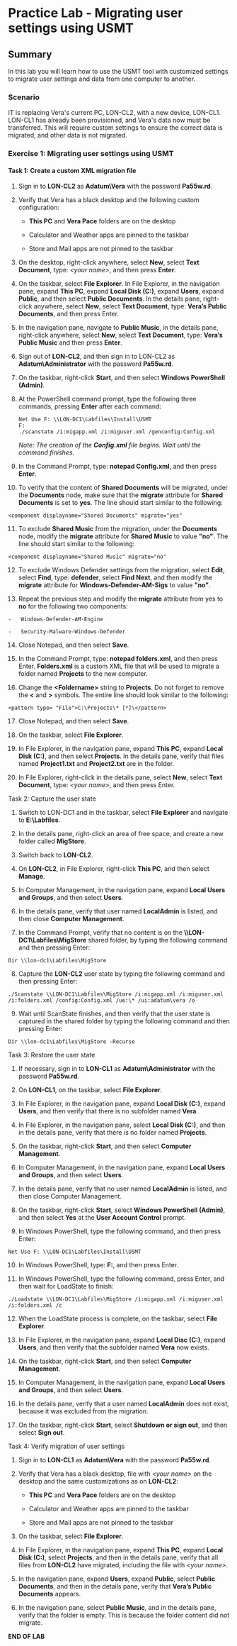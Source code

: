 # Practice Lab - Migrating user settings using USMT

## Summary

In this lab you will learn how to use the USMT tool with customized settings to migrate user settings and data from one computer to another.

### Scenario

IT is replacing Vera's current PC, LON-CL2, with a new device, LON-CL1.  LON-CL1 has already been provisioned, and Vera's data now must be transferred.  This will require custom settings to ensure the correct data is migrated, and other data is not migrated.

### Exercise 1: Migrating user settings using USMT

#### Task 1: Create a custom XML migration file

1.  Sign in to **LON-CL2** as **Adatum\\Vera** with the password **Pa55w.rd**.

2.  Verify that Vera has a black desktop and the following custom configuration:

    -   **This PC** and **Vera Pace** folders are on the desktop

    -   Calculator and Weather apps are pinned to the taskbar

    -   Store and Mail apps are not pinned to the taskbar

3.  On the desktop, right-click anywhere, select **New**, select **Text
    Document**, type: *\<your name\>*, and then press **Enter**.

4.  On the taskbar, select **File Explorer**. In File Explorer, in the
    navigation pane, expand **This PC**, expand **Local Disk (C:)**, expand
    **Users**, expand **Public**, and then select **Public Documents**. In the
    details pane, right-click anywhere, select **New**, select **Text
    Document**, type: **Vera’s Public Documents**, and then press Enter.

5.  In the navigation pane, navigate to **Public Music**, in the details pane,
    right-click anywhere, select **New**, select **Text Document**, type:
    **Vera’s Public Music** and then press **Enter**.

6.  Sign out of **LON-CL2**, and then sign in to LON-CL2 as
    **Adatum\\Administrator** with the password **Pa55w.rd**.

7.  On the taskbar, right-click **Start**, and then select **Windows PowerShell
    (Admin)**.

8.  At the PowerShell command prompt, type the following three commands,
    pressing **Enter** after each command:

    ```
    Net Use F: \\LON-DC1\Labfiles\Install\USMT
    F:  
    ./scanstate /i:migapp.xml /i:miguser.xml /genconfig:Config.xml
    
    ```
    
    _Note: The creation of the **Config.xml** file begins. Wait until the command finishes._

9.  In the Command Prompt, type: **notepad Config.xml**, and then press
    **Enter**.

10.  To verify that the content of **Shared Documents** will be migrated, under
    the **Documents** node, make sure that the **migrate** attribute for
    **Shared Documents** is set to **yes**. The line should start similar to the
    following:

```
<component displayname="Shared Documents" migrate="yes"

```
11.  To exclude **Shared Music** from the migration, under the **Documents**
    node, modify the **migrate** attribute for **Shared Music** to value
    **"no"**. The line should start similar to the
    following:

```
<component displayname="Shared Music" migrate="no"

```
12.  To exclude Windows Defender settings from the migration, select **Edit**,
    select **Find**, type: **defender**, select **Find Next**, and then modify
    the **migrate** attribute for **Windows-Defender-AM-Sigs** to value
    **"no"**.

13.  Repeat the previous step and modify the **migrate** attribute from yes to
    **no** for the following two components:

    -   Windows-Defender-AM-Engine

    -   Security-Malware-Windows-Defender

14.  Close Notepad, and then select **Save**.

15.  In the Command Prompt, type: **notepad folders.xml**, and then press Enter.
    **Folders.xml** is a custom XML file that will be used to migrate a folder
    named **Projects** to the new computer.

16.  Change the **\<Foldername\>** string to **Projects**. Do not forget to
    remove the **\<** and **\>** symbols. The entire line should look similar to
    the following:

```
<pattern type= "File">C:\Projects\* [*]\</pattern>

```
17.  Close Notepad, and then select **Save**.

18.  On the taskbar, select **File Explorer**.

19.  In File Explorer, in the navigation pane, expand **This PC**, expand **Local
    Disk (C:)**, and then select **Projects**. In the details pane, verify that
    files named **Project1.txt** and **Project2.txt** are in the folder.

20.  In File Explorer, right-click in the details pane, select **New**, select
    **Text Document**, type: *\<your name\>*, and then press Enter.

Task 2: Capture the user state

1. Switch to LON-DC1 and in the taskbar, select **File Explorer** and navigate to **E:\Labfiles**.

2.  In the details pane, right-click an area of free space, and create a new folder called **MigStore**.

3.  Switch back to **LON-CL2**.

4.  On **LON-CL2**, in File Explorer, right-click **This PC**, and then select
    **Manage**.

5.  In Computer Management, in the navigation pane, expand **Local Users and
    Groups**, and then select **Users**.

6.  In the details pane, verify that user named **LocalAdmin** is listed, and
    then close **Computer Management**.

7.  In the Command Prompt, verify that no content is on the
    **\\\\LON-DC1\\Labfiles\\MigStore** shared folder, by typing the following command and
    then pressing Enter:

```
Dir \\lon-dc1\Labfiles\MigStore

```
8.  Capture the **LON-CL2** user state by typing the following command and then
    pressing Enter:

```
./Scanstate \\LON-DC1\Labfiles\MigStore /i:migapp.xml /i:miguser.xml
/i:folders.xml /config:Config.xml /ue:\* /ui:adatum\vera /o

```
9.  Wait until ScanState finishes, and then verify that the user state is
    captured in the shared folder by typing the following command and then
    pressing Enter:

```
Dir \\lon-dc1\Labfiles\MigStore -Recurse

```

Task 3: Restore the user state

1.  If necessary, sign in to **LON-CL1** as **Adatum\\Administrator** with the
    password **Pa55w.rd**.

2.  On **LON-CL1**, on the taskbar, select **File Explorer**.

3.  In File Explorer, in the navigation pane, expand **Local Disk (C:)**, expand
    **Users**, and then verify that there is no subfolder named **Vera**.

4.  In File Explorer, in the navigation pane, select **Local Disk (C:)**, and
    then in the details pane, verify that there is no folder named **Projects**.

5.  On the taskbar, right-click **Start**, and then select **Computer
    Management**.

6.  In Computer Management, in the navigation pane, expand **Local Users and
    Groups**, and then select **Users**.

7.  In the details pane, verify that no user named **LocalAdmin** is listed, and
    then close Computer Management.

8.  On the taskbar, right-click **Start**, select **Windows PowerShell
    (Admin)**, and then select **Yes** at the **User Account Control** prompt.

9.  In Windows PowerShell, type the following command, and then press Enter:

```
Net Use F: \\LON-DC1\Labfiles\Install\USMT

```
10.  In Windows PowerShell, type: **F:**, and then press Enter.

11.  In Windows PowerShell, type the following command, press Enter, and then
    wait for LoadState to finish:

```
./Loadstate \\LON-DC1\Labfiles\MigStore /i:migapp.xml /i:miguser.xml /i:folders.xml /c

```
12.  When the LoadState process is complete, on the taskbar, select **File Explorer**.

13.  In File Explorer, in the navigation pane, expand **Local Disc (C:)**, expand
    **Users**, and then verify that the subfolder named **Vera** now exists.

14.  On the taskbar, right-click **Start**, and then select **Computer
    Management**.

15.  In Computer Management, in the navigation pane, expand **Local Users and
    Groups**, and then select **Users**.

16.  In the details pane, verify that a user named **LocalAdmin** does not exist,
    because it was excluded from the migration.

17.  On the taskbar, right-click **Start**, select **Shutdown or sign out**, and
    then select **Sign out**.

Task 4: Verify migration of user settings

1.  Sign in to **LON-CL1** as **Adatum\\Vera** with the password **Pa55w.rd**.

2.  Verify that Vera has a black desktop, file with *\<your name\>* on the
    desktop and the same customizations as on **LON-CL2**:

    -   **This PC** and **Vera Pace** folders are on the desktop

    -   Calculator and Weather apps are pinned to the taskbar

    -   Store and Mail apps are not pinned to the taskbar

3.  On the taskbar, select **File Explorer**.

4.  In File Explorer, in the navigation pane, expand **This PC**, expand **Local
    Disk (C:)**, select **Projects**, and then in the details pane, verify that
    all files from **LON-CL2** have migrated, including the file with *\<your
    name\>*.

5.  In the navigation pane, expand **Users**, expand **Public**, select **Public
    Documents**, and then in the details pane, verify that **Vera’s Public
    Documents** appears.

6.  In the navigation pane, select **Public Music**, and in the details pane,
    verify that the folder is empty. This is because the folder content did not
    migrate.


**END OF LAB**
